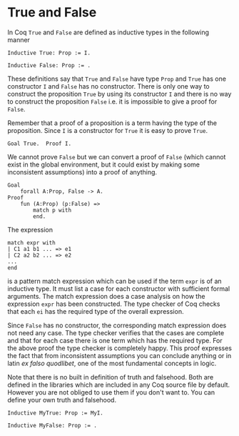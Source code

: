 # True and False

In Coq `True` and `False` are defined as inductive types in the following
manner

    Inductive True: Prop := I.

    Inductive False: Prop := .

These definitions say that `True` and `False` have type `Prop` and `True` has
one constructor `I` and `False` has no constructor. There is only one way to
construct the proposition `True` by using its constructor `I` and there is no
way to construct the proposition `False` i.e. it is impossible to give a proof
for `False`.

Remember that a proof of a proposition is a term having the type of the
proposition. Since `I` is a constructor for `True` it is easy to prove `True`.

    Goal True.  Proof I.

We cannot prove `False` but we can convert a proof of `False` (which cannot
exist in the global environment, but it could exist by making some
inconsistent assumptions) into a proof of anything.

    Goal
        forall A:Prop, False -> A.
    Proof
        fun (A:Prop) (p:False) =>
            match p with
            end.

The expression

    match expr with
    | C1 a1 b1 ... => e1
    | C2 a2 b2 ... => e2
    ...
    end

is a pattern match expression which can be used if the term `expr` is of an
inductive type. It must list a case for each constructor with sufficient
formal arguments. The match expression does a case analysis on how the
expression `expr` has been constructed. The type checker of Coq checks that
each `ei` has the required type of the overall expression.

Since `False` has no constructor, the corresponding match expression does not
need any case. The type checker verifies that the cases are complete and that
for each case there is one term which has the required type. For the above
proof the type checker is completely happy. This proof expresses the fact that
from inconsistent assumptions you can conclude anything or in latin _ex falso
quodlibet_, one of the most fundamental concepts in logic.


Note that there is no built in definition of truth and falsehood. Both are
defined in the libraries which are included in any Coq source file by
default. However you are not obliged to use them if you don't want to. You can
define your own truth and falsehood.

    Inductive MyTrue: Prop := MyI.

    Inductive MyFalse: Prop := .


<!---
Local Variables:
mode: outline
coding: iso-latin-1
outline-regexp: "#+"
End:
-->
